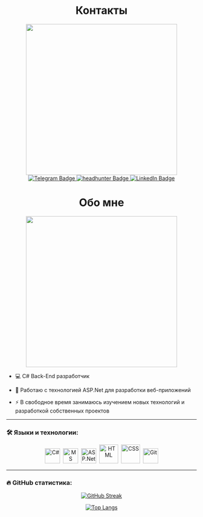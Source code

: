 <div align="center">
  <h1>Контакты</h1>
  
  <img src="https://media.giphy.com/media/KiXiO1iR3fFhC/giphy-downsized.gif" width="400"/>
</div>
<div id="badges"  align="center">
    <a href="https://t.me/water_god">
    <img src="https://img.shields.io/badge/Telegram-blue?style=for-the-badge&logo=telegram&logoColor=white" alt="Telegram Badge"/>
  </a>
    <a href="https://hh.ru/resume/35c6f635ff0d76e3cb0039ed1f663171454779">
    <img src="https://img.shields.io/badge/headhunter-red?style=for-the-badge&logo=headhunter&logoColor=white" alt="headhunter Badge"/>
  </a>
  <a href="https://www.linkedin.com/in/damirsabirov/">
    <img src="https://img.shields.io/badge/LinkedIn-blue?style=for-the-badge&logo=linkedin&logoColor=white" alt="LinkedIn Badge"/>
  </a>
<h1>
  Обо мне
</h1>
</div >
<div id="header" align="center">
  <img src="https://thumbs.gfycat.com/ImpossibleUniqueAfricanfisheagle-max-1mb.gif" width="400"/>
</div>

- :computer: C# Back-End разработчик

- :telescope: Работаю с технологией ASP.Net для разработки веб-приложений

- :zap: В свободное время занимаюсь изучением новых технологий и разработкой собственных проектов 

---
### :hammer_and_wrench: Языки и технологии:
<div id="tools"  align="center">
  <img src="https://cdn.cdnlogo.com/logos/c/27/c.svg" title="C#" alt="C#" height="40"/>&nbsp;
  <img src="https://symbols.getvecta.com/stencil_28/61_sql-database-generic.90b41636a8.svg" title="MS SQL" alt="MS SQL" height="40"/>&nbsp;
  <img src="https://upload.wikimedia.org/wikipedia/commons/thumb/e/ee/.NET_Core_Logo.svg/512px-.NET_Core_Logo.svg.png" title="ASP.Net Core" alt="ASP.Net Core" height="40"/>&nbsp;
  <img src="https://upload.wikimedia.org/wikipedia/commons/thumb/6/61/HTML5_logo_and_wordmark.svg/2048px-HTML5_logo_and_wordmark.svg.png" title="HTML" alt="HTML" height="50"/>&nbsp; 
  <img src="https://upload.wikimedia.org/wikipedia/commons/thumb/d/d5/CSS3_logo_and_wordmark.svg/1452px-CSS3_logo_and_wordmark.svg.png" title="CSS" alt="CSS" height="50"/>&nbsp; 
  <img src="https://upload.wikimedia.org/wikipedia/commons/thumb/e/e0/Git-logo.svg/1280px-Git-logo.svg.png" title="Git" alt="Git" height="40"/>
</div>

---
### :fire: GitHub статистика:

<div id="stats"  align="center">
  
[![GitHub Streak](http://github-readme-streak-stats.herokuapp.com?user=DamirSabirov&theme=highcontrast&hide_border=true&background=0D1117)](https://git.io/streak-stats)
  
[![Top Langs](https://github-readme-stats.vercel.app/api/top-langs/?username=DamirSabirov&hide_border=true&bg_color=0D1117&theme=vision-friendly-dark)](https://github.com/anuraghazra/github-readme-stats)
  
</div>




